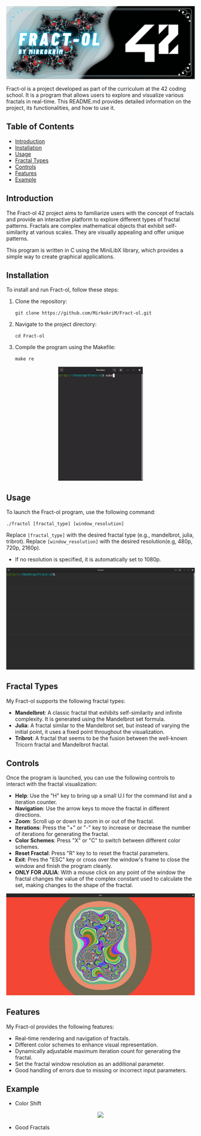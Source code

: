 <img src="https://github.com/MirkokriM/42_Common_Core/blob/main/README.FILE/MirkokriM_github42_Fractol.png">

Fract-ol is a project developed as part of the curriculum at the 42 coding school. It is a program that allows users to explore and visualize various fractals in real-time. This README.md provides detailed information on the project, its functionalities, and how to use it.

## Table of Contents
- [Introduction](#introduction)
- [Installation](#installation)
- [Usage](#usage)
- [Fractal Types](#fractal-types)
- [Controls](#controls)
- [Features](#features)
- [Example](#example)

## Introduction

The Fract-ol 42 project aims to familiarize users with the concept of fractals and provide an interactive platform to explore different types of fractal patterns. Fractals are complex mathematical objects that exhibit self-similarity at various scales. They are visually appealing and offer unique patterns.

This program is written in C using the MiniLibX library, which provides a simple way to create graphical applications.

## Installation

To install and run Fract-ol, follow these steps:

1. Clone the repository:
   ```
   git clone https://github.com/MirkokriM/Fract-ol.git
   ```

2. Navigate to the project directory:
   ```
   cd Fract-ol
   ```

3. Compile the program using the Makefile:
   ```
   make re
   ```
<p align="center">
   <img width="45%" src="https://github.com/MirkokriM/Fract-ol/blob/main/README.FILE/Fractol-make%20re.gif">
</p>

## Usage

To launch the Fract-ol program, use the following command:
```
./fractol [fractal_type] [window_resolution]
```
Replace `[fractal_type]` with the desired fractal type (e.g., mandelbrot, julia, tribrot). 
Replace `[window_resolution]` with the desired resolution(e.g, 480p, 720p, 2160p).
- If no resolution is specified, it is automatically set to 1080p.
<p align="center">
   <img src="https://github.com/MirkokriM/Fract-ol/blob/main/README.FILE/Fractol_RESANDFUNC.gif">
</p>

## Fractal Types

My Fract-ol supports the following fractal types:
- **Mandelbrot**: A classic fractal that exhibits self-similarity and infinite complexity. It is generated using the Mandelbrot set formula.
- **Julia**: A fractal similar to the Mandelbrot set, but instead of varying the initial point, it uses a fixed point throughout the visualization.
- **Tribrot**: A fractal that seems to be the fusion between the well-known Tricorn fractal and Mandelbrot fractal.

## Controls

Once the program is launched, you can use the following controls to interact with the fractal visualization:

- **Help**: Use the "H" key to bring up a small U.I for the command list and a iteration counter.
- **Navigation**: Use the arrow keys to move the fractal in different directions.
- **Zoom**: Scroll up or down to zoom in or out of the fractal.
- **Iterations**: Press the "+" or "-" key to increase or decrease the number of iterations for generating the fractal.
- **Color Schemes**: Press "X" or "C" to switch between different color schemes.
- **Reset Fractal**: Press "R" key to to reset the fractal parameters.
- **Exit**: Pres the "ESC" key or cross over the window's frame to close the window and finish the program cleanly.
- **ONLY FOR JULIA**: With a mouse click on any point of the window the fractal changes the value of the complex constant used to calculate the set, making changes to the shape of the fractal.
<p align="center">
   <img src="https://github.com/MirkokriM/Fract-ol/blob/main/README.FILE/Fractol_the.kawaii.julia.gif">
</p>

## Features

My Fract-ol provides the following features:

- Real-time rendering and navigation of fractals.
- Different color schemes to enhance visual representation.
- Dynamically adjustable maximum iteration count for generating the fractal.
- Set the fractal window resolution as an additional parameter.
- Good handling of errors due to missing or incorrect input parameters.

## Example

- Color Shift
<p align="center">
   <img src="https://github.com/MirkokriM/Fract-ol/blob/main/README.FILE/Fractol_color.shift.gif">
</p>

- Good Fractals
